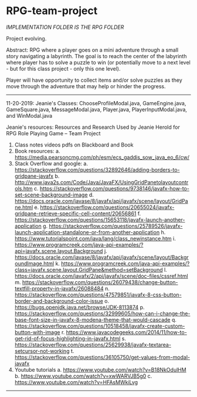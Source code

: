 # RPG-team-project

*IMPLEMENTATION FOLDER IS THE RPG FOLDER*

Project evolving. 

Abstract: RPG where a player goes on a mini adventure through a small story navigating a labyrinth. The goal is to reach the center of the labyrinth where player has to solve a puzzle to win (or potentially move to a next level - but for this class project - only this one level).

Player will have opportunity to collect items and/or solve puzzles as they move through the adventure that may help or hinder the progress. 

------
11-20-2019: 
Jeanie's Classes: ChooseProfileModal.java, GameEngine.java, GameSquare.java, MessageModal.java, Player.java, PlayerInputModal.java, and WinModal.java

Jeanie's resources:
Resources and Research Used by Jeanie Herold for RPG Role Playing Game – Team Project 

1.	Class notes videos pdfs on Blackboard and Book
2.	Book resources: 
a.	https://media.pearsoncmg.com/ph/esm/ecs_gaddis_sow_java_eo_6/cw/
3.	Stack Overflow and google:
a.	https://stackoverflow.com/questions/32892646/adding-borders-to-gridpane-javafx
b.	http://www.java2s.com/Code/Java/JavaFX/UsingGridPanetolayoutcontrols.htm
c.	https://stackoverflow.com/questions/9738146/javafx-how-to-set-scene-background-image
d.	https://docs.oracle.com/javase/8/javafx/api/javafx/scene/layout/GridPane.html
e.	https://stackoverflow.com/questions/20655024/javafx-gridpane-retrieve-specific-cell-content/20656861
f.	https://stackoverflow.com/questions/15653118/javafx-launch-another-application
g.	https://stackoverflow.com/questions/25789526/javafx-launch-application-standalone-or-from-another-application
h.	https://www.tutorialspoint.com/java/lang/class_newinstance.htm
i.	https://www.programcreek.com/java-api-examples/?api=javafx.scene.layout.Background
j.	https://docs.oracle.com/javase/8/javafx/api/javafx/scene/layout/BackgroundImage.html
k.	https://www.programcreek.com/java-api-examples/?class=javafx.scene.layout.GridPane&method=setBackground
l.	https://docs.oracle.com/javafx/2/api/javafx/scene/doc-files/cssref.html
m.	https://stackoverflow.com/questions/26079438/change-button-textfill-property-in-javafx/26088484
n.	https://stackoverflow.com/questions/47579851/javafx-8-css-button-border-and-background-color-issue
o.	https://bugs.openjdk.java.net/browse/JDK-8113874
p.	https://stackoverflow.com/questions/32999605/how-can-i-change-the-base-font-size-in-javafx-8-modena-theme-that-would-cascade
q.	https://stackoverflow.com/questions/10518458/javafx-create-custom-button-with-image
r.	https://www.javacodegeeks.com/2014/11/how-to-get-rid-of-focus-highlighting-in-javafx.html
s.	https://stackoverflow.com/questions/25629938/javafx-textarea-setcursor-not-working
t.	https://stackoverflow.com/questions/36105750/get-values-from-modal-javafx
4.	Youtube tutorials
a.	https://www.youtube.com/watch?v=B18NkOdulHM
b.	https://www.youtube.com/watch?v=xwWARVJB5g0
c.	https://www.youtube.com/watch?v=HFAsMWkiLvg

------



